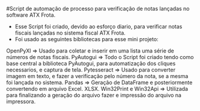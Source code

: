 #Script de automação de processo para verificação de notas lançadas no software ATX Frota.

- Esse Script foi criado, devido ao esforço diario, para verificar notas fiscais lançadas no sistema fiscal ATX Frota.
- Foi usado as seguintes bibliotecas para esse mini projeto: 

OpenPyXl => Usado para coletar e inserir em uma lista uma série de números de notas fiscais.
PyAutogui => Todo o Script foi criado tendo como base central a biblioteca PyAutogui, para automatização dos cliques necessarios, e captura de tela.
Pytesseract => Usado para converter imagem em texto, e fazer a verificação pelo número da nota, se a mesma foi lançada no sistema.
Pandas => Geração de DataFrame e posteriormente convertendo em arquivo Excel. XLSX.
Win32Print e Win32Api => Utilizada para finalizando a geração do arquivo fazer e impressão do arquivo na impressora.
